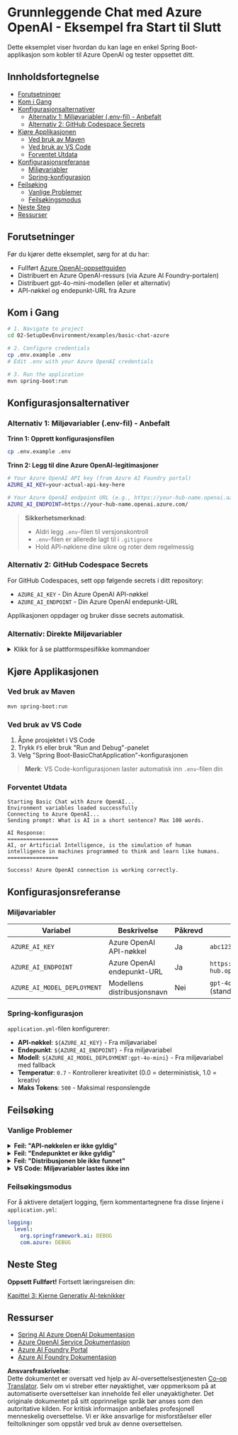 <!--
CO_OP_TRANSLATOR_METADATA:
{
  "original_hash": "efd82efe50711d7e257eb943151d682c",
  "translation_date": "2025-07-27T13:42:39+00:00",
  "source_file": "02-SetupDevEnvironment/examples/basic-chat-azure/README.md",
  "language_code": "no"
}
-->
# Grunnleggende Chat med Azure OpenAI - Eksempel fra Start til Slutt

Dette eksemplet viser hvordan du kan lage en enkel Spring Boot-applikasjon som kobler til Azure OpenAI og tester oppsettet ditt.

## Innholdsfortegnelse

- [Forutsetninger](../../../../../02-SetupDevEnvironment/examples/basic-chat-azure)
- [Kom i Gang](../../../../../02-SetupDevEnvironment/examples/basic-chat-azure)
- [Konfigurasjonsalternativer](../../../../../02-SetupDevEnvironment/examples/basic-chat-azure)
  - [Alternativ 1: Miljøvariabler (.env-fil) - Anbefalt](../../../../../02-SetupDevEnvironment/examples/basic-chat-azure)
  - [Alternativ 2: GitHub Codespace Secrets](../../../../../02-SetupDevEnvironment/examples/basic-chat-azure)
- [Kjøre Applikasjonen](../../../../../02-SetupDevEnvironment/examples/basic-chat-azure)
  - [Ved bruk av Maven](../../../../../02-SetupDevEnvironment/examples/basic-chat-azure)
  - [Ved bruk av VS Code](../../../../../02-SetupDevEnvironment/examples/basic-chat-azure)
  - [Forventet Utdata](../../../../../02-SetupDevEnvironment/examples/basic-chat-azure)
- [Konfigurasjonsreferanse](../../../../../02-SetupDevEnvironment/examples/basic-chat-azure)
  - [Miljøvariabler](../../../../../02-SetupDevEnvironment/examples/basic-chat-azure)
  - [Spring-konfigurasjon](../../../../../02-SetupDevEnvironment/examples/basic-chat-azure)
- [Feilsøking](../../../../../02-SetupDevEnvironment/examples/basic-chat-azure)
  - [Vanlige Problemer](../../../../../02-SetupDevEnvironment/examples/basic-chat-azure)
  - [Feilsøkingsmodus](../../../../../02-SetupDevEnvironment/examples/basic-chat-azure)
- [Neste Steg](../../../../../02-SetupDevEnvironment/examples/basic-chat-azure)
- [Ressurser](../../../../../02-SetupDevEnvironment/examples/basic-chat-azure)

## Forutsetninger

Før du kjører dette eksemplet, sørg for at du har:

- Fullført [Azure OpenAI-oppsettguiden](../../getting-started-azure-openai.md)  
- Distribuert en Azure OpenAI-ressurs (via Azure AI Foundry-portalen)  
- Distribuert gpt-4o-mini-modellen (eller et alternativ)  
- API-nøkkel og endepunkt-URL fra Azure  

## Kom i Gang

```bash
# 1. Navigate to project
cd 02-SetupDevEnvironment/examples/basic-chat-azure

# 2. Configure credentials
cp .env.example .env
# Edit .env with your Azure OpenAI credentials

# 3. Run the application
mvn spring-boot:run
```

## Konfigurasjonsalternativer

### Alternativ 1: Miljøvariabler (.env-fil) - Anbefalt

**Trinn 1: Opprett konfigurasjonsfilen**
```bash
cp .env.example .env
```

**Trinn 2: Legg til dine Azure OpenAI-legitimasjoner**
```bash
# Your Azure OpenAI API key (from Azure AI Foundry portal)
AZURE_AI_KEY=your-actual-api-key-here

# Your Azure OpenAI endpoint URL (e.g., https://your-hub-name.openai.azure.com/)
AZURE_AI_ENDPOINT=https://your-hub-name.openai.azure.com/
```

> **Sikkerhetsmerknad**: 
> - Aldri legg `.env`-filen til versjonskontroll
> - `.env`-filen er allerede lagt til i `.gitignore`
> - Hold API-nøklene dine sikre og roter dem regelmessig

### Alternativ 2: GitHub Codespace Secrets

For GitHub Codespaces, sett opp følgende secrets i ditt repository:
- `AZURE_AI_KEY` - Din Azure OpenAI API-nøkkel
- `AZURE_AI_ENDPOINT` - Din Azure OpenAI endepunkt-URL

Applikasjonen oppdager og bruker disse secrets automatisk.

### Alternativ: Direkte Miljøvariabler

<details>
<summary>Klikk for å se plattformspesifikke kommandoer</summary>

**Linux/macOS (bash/zsh):**
```bash
export AZURE_AI_KEY=your-actual-api-key-here
export AZURE_AI_ENDPOINT=https://your-hub-name.openai.azure.com/
```

**Windows (Command Prompt):**
```cmd
set AZURE_AI_KEY=your-actual-api-key-here
set AZURE_AI_ENDPOINT=https://your-hub-name.openai.azure.com/
```

**Windows (PowerShell):**
```powershell
$env:AZURE_AI_KEY="your-actual-api-key-here"
$env:AZURE_AI_ENDPOINT="https://your-hub-name.openai.azure.com/"
```
</details>

## Kjøre Applikasjonen

### Ved bruk av Maven

```bash
mvn spring-boot:run
```

### Ved bruk av VS Code

1. Åpne prosjektet i VS Code
2. Trykk `F5` eller bruk "Run and Debug"-panelet
3. Velg "Spring Boot-BasicChatApplication"-konfigurasjonen

> **Merk**: VS Code-konfigurasjonen laster automatisk inn `.env`-filen din

### Forventet Utdata

```
Starting Basic Chat with Azure OpenAI...
Environment variables loaded successfully
Connecting to Azure OpenAI...
Sending prompt: What is AI in a short sentence? Max 100 words.

AI Response:
================
AI, or Artificial Intelligence, is the simulation of human intelligence in machines programmed to think and learn like humans.
================

Success! Azure OpenAI connection is working correctly.
```

## Konfigurasjonsreferanse

### Miljøvariabler

| Variabel | Beskrivelse | Påkrevd | Eksempel |
|----------|-------------|----------|---------|
| `AZURE_AI_KEY` | Azure OpenAI API-nøkkel | Ja | `abc123...` |
| `AZURE_AI_ENDPOINT` | Azure OpenAI endepunkt-URL | Ja | `https://my-hub.openai.azure.com/` |
| `AZURE_AI_MODEL_DEPLOYMENT` | Modellens distribusjonsnavn | Nei | `gpt-4o-mini` (standard) |

### Spring-konfigurasjon

`application.yml`-filen konfigurerer:
- **API-nøkkel**: `${AZURE_AI_KEY}` - Fra miljøvariabel
- **Endepunkt**: `${AZURE_AI_ENDPOINT}` - Fra miljøvariabel  
- **Modell**: `${AZURE_AI_MODEL_DEPLOYMENT:gpt-4o-mini}` - Fra miljøvariabel med fallback
- **Temperatur**: `0.7` - Kontrollerer kreativitet (0.0 = deterministisk, 1.0 = kreativ)
- **Maks Tokens**: `500` - Maksimal responslengde

## Feilsøking

### Vanlige Problemer

<details>
<summary><strong>Feil: "API-nøkkelen er ikke gyldig"</strong></summary>

- Sjekk at `AZURE_AI_KEY` er riktig satt i `.env`-filen din
- Verifiser at API-nøkkelen er kopiert nøyaktig fra Azure AI Foundry-portalen
- Sørg for at det ikke er ekstra mellomrom eller anførselstegn rundt nøkkelen
</details>

<details>
<summary><strong>Feil: "Endepunktet er ikke gyldig"</strong></summary>

- Sørg for at `AZURE_AI_ENDPOINT` inkluderer hele URL-en (f.eks. `https://your-hub-name.openai.azure.com/`)
- Sjekk for konsistens med skråstrek på slutten
- Verifiser at endepunktet samsvarer med distribusjonsregionen din i Azure
</details>

<details>
<summary><strong>Feil: "Distribusjonen ble ikke funnet"</strong></summary>

- Verifiser at modellens distribusjonsnavn samsvarer nøyaktig med det som er distribuert i Azure
- Sjekk at modellen er vellykket distribuert og aktiv
- Prøv å bruke standard distribusjonsnavn: `gpt-4o-mini`
</details>

<details>
<summary><strong>VS Code: Miljøvariabler lastes ikke inn</strong></summary>

- Sørg for at `.env`-filen ligger i prosjektets rotkatalog (samme nivå som `pom.xml`)
- Prøv å kjøre `mvn spring-boot:run` i VS Codes integrerte terminal
- Sjekk at VS Code Java-utvidelsen er riktig installert
- Verifiser at oppstartskonfigurasjonen har `"envFile": "${workspaceFolder}/.env"`
</details>

### Feilsøkingsmodus

For å aktivere detaljert logging, fjern kommentartegnene fra disse linjene i `application.yml`:

```yaml
logging:
  level:
    org.springframework.ai: DEBUG
    com.azure: DEBUG
```

## Neste Steg

**Oppsett Fullført!** Fortsett læringsreisen din:

[Kapittel 3: Kjerne Generativ AI-teknikker](../../../03-CoreGenerativeAITechniques/README.md)

## Ressurser

- [Spring AI Azure OpenAI Dokumentasjon](https://docs.spring.io/spring-ai/reference/api/clients/azure-openai-chat.html)
- [Azure OpenAI Service Dokumentasjon](https://learn.microsoft.com/azure/ai-services/openai/)
- [Azure AI Foundry Portal](https://ai.azure.com/)
- [Azure AI Foundry Dokumentasjon](https://learn.microsoft.com/azure/ai-foundry/how-to/create-projects?tabs=ai-foundry&pivots=hub-project)

**Ansvarsfraskrivelse**:  
Dette dokumentet er oversatt ved hjelp av AI-oversettelsestjenesten [Co-op Translator](https://github.com/Azure/co-op-translator). Selv om vi streber etter nøyaktighet, vær oppmerksom på at automatiserte oversettelser kan inneholde feil eller unøyaktigheter. Det originale dokumentet på sitt opprinnelige språk bør anses som den autoritative kilden. For kritisk informasjon anbefales profesjonell menneskelig oversettelse. Vi er ikke ansvarlige for misforståelser eller feiltolkninger som oppstår ved bruk av denne oversettelsen.